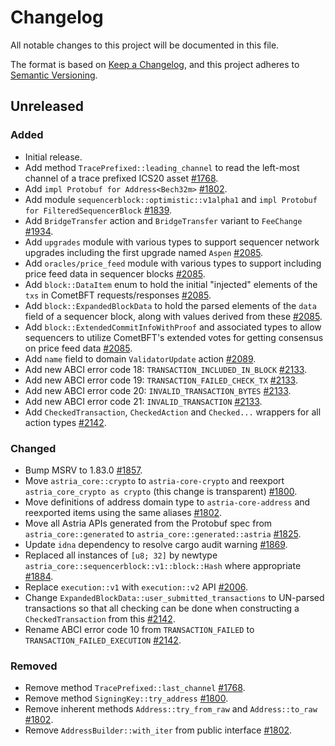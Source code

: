 <!-- markdownlint-disable no-duplicate-heading -->

# Changelog

All notable changes to this project will be documented in this file.

The format is based on [Keep a Changelog](https://keepachangelog.com/en/1.1.0/),
and this project adheres to [Semantic Versioning](https://semver.org/spec/v2.0.0.html).

## Unreleased

### Added

- Initial release.
- Add method `TracePrefixed::leading_channel` to read the left-most channel of
  a trace prefixed ICS20 asset [#1768](https://github.com/astriaorg/astria/pull/1768).
- Add `impl Protobuf for Address<Bech32m>` [#1802](https://github.com/astriaorg/astria/pull/1802).
- Add module `sequencerblock::optimistic::v1alpha1`
  and `impl Protobuf for FilteredSequencerBlock` [#1839](https://github.com/astriaorg/astria/pull/1839).
- Add `BridgeTransfer` action and `BridgeTransfer` variant to `FeeChange`
  [#1934](https://github.com/astriaorg/astria/pull/1934).
- Add `upgrades` module with various types to support sequencer network upgrades
  including the first upgrade named `Aspen` [#2085](https://github.com/astriaorg/astria/pull/2085).
- Add `oracles/price_feed` module with various types to support including
  price feed data in sequencer blocks [#2085](https://github.com/astriaorg/astria/pull/2085).
- Add `block::DataItem` enum to hold the initial "injected" elements of the
  `txs` in CometBFT requests/responses [#2085](https://github.com/astriaorg/astria/pull/2085).
- Add `block::ExpandedBlockData` to hold the parsed elements of the `data` field
  of a sequencer block, along with values derived from these [#2085](https://github.com/astriaorg/astria/pull/2085).
- Add `block::ExtendedCommitInfoWithProof` and associated types to allow
  sequencers to utilize CometBFT's extended votes for getting consensus on price
  feed data [#2085](https://github.com/astriaorg/astria/pull/2085).
- Add `name` field to domain `ValidatorUpdate` action [#2089](https://github.com/astriaorg/astria/pull/2089).
- Add new ABCI error code 18: `TRANSACTION_INCLUDED_IN_BLOCK` [#2133](https://github.com/astriaorg/astria/pull/2133).
- Add new ABCI error code 19: `TRANSACTION_FAILED_CHECK_TX` [#2133](https://github.com/astriaorg/astria/pull/2133).
- Add new ABCI error code 20: `INVALID_TRANSACTION_BYTES` [#2133](https://github.com/astriaorg/astria/pull/2133).
- Add new ABCI error code 21: `INVALID_TRANSACTION` [#2133](https://github.com/astriaorg/astria/pull/2133).
- Add `CheckedTransaction`, `CheckedAction` and `Checked...` wrappers for all
  action types [#2142](https://github.com/astriaorg/astria/pull/2142).

### Changed

- Bump MSRV to 1.83.0 [#1857](https://github.com/astriaorg/astria/pull/1857).
- Move `astria_core::crypto` to `astria-core-crypto` and reexport
  `astria_core_crypto as crypto` (this change is transparent)
  [#1800](https://github.com/astriaorg/astria/pull/1800/).
- Move definitions of address domain type to `astria-core-address` and
  reexported items using the same aliases [#1802](https://github.com/astriaorg/astria/pull/1802).
- Move all Astria APIs generated from the Protobuf spec from
  `astria_core::generated` to `astria_core::generated::astria`
  [#1825](https://github.com/astriaorg/astria/pull/1825).
- Update `idna` dependency to resolve cargo audit warning [#1869](https://github.com/astriaorg/astria/pull/1869).
- Replaced all instances of `[u8; 32]` by newtype
  `astria_core::sequencerblock::v1::block::Hash` where appropriate [#1884](https://github.com/astriaorg/astria/pull/1884).
- Replace `execution::v1` with `execution::v2` API [#2006](https://github.com/astriaorg/astria/pull/2006).
- Change `ExpandedBlockData::user_submitted_transactions` to UN-parsed
  transactions so that all checking can be done when constructing a
  `CheckedTransaction` from this [#2142](https://github.com/astriaorg/astria/pull/2142).
- Rename ABCI error code 10 from `TRANSACTION_FAILED` to
  `TRANSACTION_FAILED_EXECUTION` [#2142](https://github.com/astriaorg/astria/pull/2142).

### Removed

- Remove method `TracePrefixed::last_channel` [#1768](https://github.com/astriaorg/astria/pull/1768).
- Remove method `SigningKey::try_address` [#1800](https://github.com/astriaorg/astria/pull/1800/).
- Remove inherent methods `Address::try_from_raw` and `Address::to_raw`
  [#1802](https://github.com/astriaorg/astria/pull/1802).
- Remove `AddressBuilder::with_iter` from public interface [#1802](https://github.com/astriaorg/astria/pull/1802).
